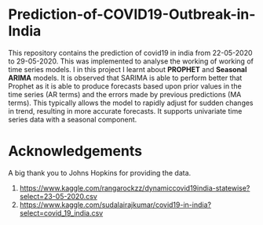 # Prediction-of-COVID19-Outbreak-in-India

This repository contains the prediction of covid19 in india from 22-05-2020 to 29-05-2020. This was implemented to analyse the working of working of time series models. I in this project I learnt about <b>PROPHET</b> and <b>Seasonal ARIMA</b> models. It is observed that SARIMA is able to perform better that Prophet as it is able to produce forecasts based upon prior values in the time series (AR terms) and the errors made by previous predictions (MA terms). This typically allows the model to rapidly adjust for sudden changes in trend, resulting in more accurate forecasts. It supports univariate time series data with a seasonal component.

# Acknowledgements

A big thank you to Johns Hopkins for providing the data.

1) https://www.kaggle.com/rangarockzz/dynamiccovid19india-statewise?select=23-05-2020.csv
2) https://www.kaggle.com/sudalairajkumar/covid19-in-india?select=covid_19_india.csv
